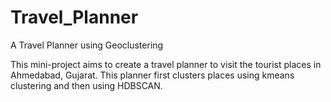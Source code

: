 # Travel_Planner
A Travel Planner using Geoclustering

This mini-project aims to create a travel planner to visit the tourist places in Ahmedabad, Gujarat.
This planner first clusters places using kmeans clustering and then using HDBSCAN.

